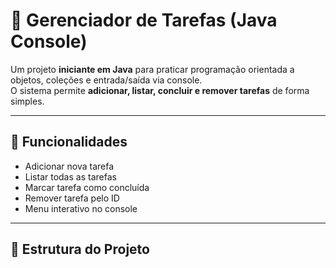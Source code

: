 # 📝 Gerenciador de Tarefas (Java Console)

Um projeto **iniciante em Java** para praticar programação orientada a objetos, coleções e entrada/saída via console.  
O sistema permite **adicionar, listar, concluir e remover tarefas** de forma simples.

---

## 🚀 Funcionalidades

- Adicionar nova tarefa
- Listar todas as tarefas
- Marcar tarefa como concluída
- Remover tarefa pelo ID
- Menu interativo no console

---

## 📂 Estrutura do Projeto

